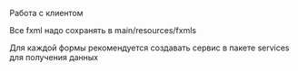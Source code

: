 
Работа с клиентом

Все fxml надо сохранять в main/resources/fxmls

Для каждой формы рекомендуется создавать сервис в пакете services для получения данных